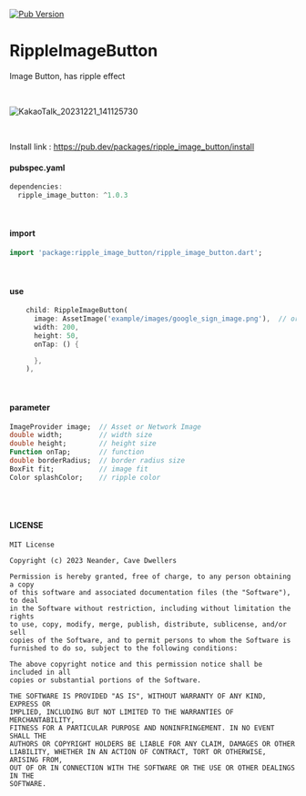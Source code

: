 [![Pub Version](https://img.shields.io/pub/v/ripple_image_button)](https://pub.dev/packages/ripple_image_button)

# RippleImageButton
Image Button, has ripple effect


<br/>


![KakaoTalk_20231221_141125730](https://github.com/b3lon9/RippleImageButton/assets/119420119/dde22929-ca55-4fc7-9376-18a549dc96dd)

<br/>

Install link : <a href="https://pub.dev/packages/ripple_image_button/install">https://pub.dev/packages/ripple_image_button/install</a>

#### pubspec.yaml
```dart
dependencies:
  ripple_image_button: ^1.0.3
```

<br />

#### import
```dart
import 'package:ripple_image_button/ripple_image_button.dart';
```

<br/>

#### use
```dart
    child: RippleImageButton(
      image: AssetImage('example/images/google_sign_image.png'),  // or NetwrokImage
      width: 200,
      height: 50,
      onTap: () {

      },
    ),
```

<br/>

#### parameter
```dart
ImageProvider image;  // Asset or Network Image
double width;         // width size
double height;        // height size
Function onTap;       // function
double borderRadius;  // border radius size
BoxFit fit;           // image fit
Color splashColor;    // ripple color
```

<br/>
<br/>


#### LICENSE
```text
MIT License

Copyright (c) 2023 Neander, Cave Dwellers

Permission is hereby granted, free of charge, to any person obtaining a copy
of this software and associated documentation files (the "Software"), to deal
in the Software without restriction, including without limitation the rights
to use, copy, modify, merge, publish, distribute, sublicense, and/or sell
copies of the Software, and to permit persons to whom the Software is
furnished to do so, subject to the following conditions:

The above copyright notice and this permission notice shall be included in all
copies or substantial portions of the Software.

THE SOFTWARE IS PROVIDED "AS IS", WITHOUT WARRANTY OF ANY KIND, EXPRESS OR
IMPLIED, INCLUDING BUT NOT LIMITED TO THE WARRANTIES OF MERCHANTABILITY,
FITNESS FOR A PARTICULAR PURPOSE AND NONINFRINGEMENT. IN NO EVENT SHALL THE
AUTHORS OR COPYRIGHT HOLDERS BE LIABLE FOR ANY CLAIM, DAMAGES OR OTHER
LIABILITY, WHETHER IN AN ACTION OF CONTRACT, TORT OR OTHERWISE, ARISING FROM,
OUT OF OR IN CONNECTION WITH THE SOFTWARE OR THE USE OR OTHER DEALINGS IN THE
SOFTWARE.
```
